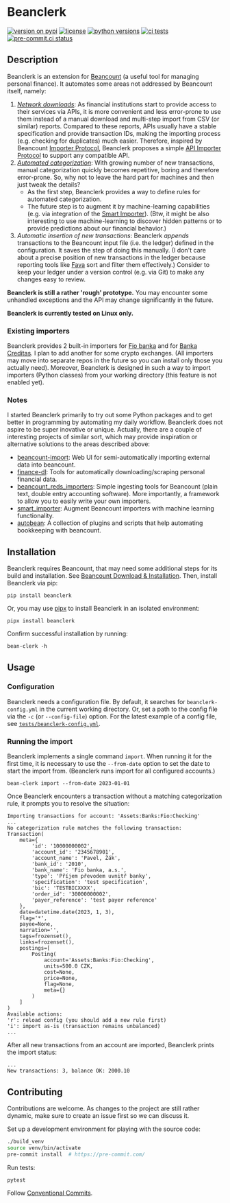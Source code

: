 # Beanclerk

[![version on pypi](https://img.shields.io/pypi/v/beanclerk)](https://pypi.org/project/beanclerk/)
[![license](https://img.shields.io/pypi/l/beanclerk)](https://pypi.org/project/beanclerk/)
[![python versions](https://img.shields.io/pypi/pyversions/beanclerk)](https://pypi.org/project/beanclerk/)
[![ci tests](https://github.com/peberanek/beanclerk/actions/workflows/tests.yml/badge.svg)](https://github.com/peberanek/beanclerk/actions/workflows/tests.yml)
[![pre-commit.ci status](https://results.pre-commit.ci/badge/github/peberanek/beanclerk/main.svg)](https://results.pre-commit.ci/latest/github/peberanek/beanclerk/main)

## Description

Beanclerk is an extension for [Beancount](https://github.com/beancount/beancount) (a useful tool for managing personal finance). It automates some areas not addressed by Beancount itself, namely:

1. [_Network downloads_](https://beancount.github.io/docs/importing_external_data.html#automating-network-downloads): As financial institutions start to provide access to their services via APIs, it is more convenient and less error-prone to use them instead of a manual download and multi-step import from CSV (or similar) reports. Compared to these reports, APIs usually have a stable specification and provide transaction IDs, making the importing process (e.g. checking for duplicates) much easier. Therefore, inspired by Beancount [Importer Protocol](https://beancount.github.io/docs/importing_external_data.html#writing-an-importer), Beanclerk proposes a simple [API Importer Protocol](https://github.com/peberanek/beanclerk/blob/main/beanclerk/importers/__init__.py) to support any compatible API.
1. [_Automated categorization_](https://beancount.github.io/docs/importing_external_data.html#automatic-categorization): With growing number of new transactions, manual categorization quickly becomes repetitive, boring and therefore error-prone. So, why not to leave the hard part for machines and then just tweak the details?
    * As the first step, Beanclerk provides a way to define rules for automated categorization.
    * The future step is to augment it by machine-learning capabilities (e.g. via integration of the [Smart Importer](https://github.com/beancount/smart_importer)). (Btw, it might be also interesting to use machine-learning to discover hidden patterns or to provide predictions about our financial behavior.)
1. _Automatic insertion of new transactions_: Beanclerk _appends_ transactions to the Beancount input file (i.e. the ledger) defined in the configuration. It saves the step of doing this manually. (I don't care about a precise position of new transactions in the ledger because reporting tools like [Fava](https://github.com/beancount/fava) sort and filter them effectively.) Consider to keep your ledger under a version control (e.g. via Git) to make any changes easy to review.

**Beanclerk is still a rather 'rough' prototype.** You may encounter some unhandled exceptions and the API may change significantly in the future.

**Beanclerk is currently tested on Linux only.**

### Existing importers

Beanclerk provides 2 built-in importers for [Fio banka](https://www.fio.cz/) and for [Banka Creditas](https://www.creditas.cz/). I plan to add another for some crypto exchanges. (All importers may move into separate repos in the future so you can install only those you actually need). Moreover, Beanclerk is designed in such a way to import importers (Python classes) from your working directory (this feature is not enabled yet).

### Notes

I started Beanclerk primarily to try out some Python packages and to get better in programming by automating my daily workflow. Beanclerk does not aspire to be super inovative or unique. Actually, there are a couple of interesting projects of similar sort, which may provide inspiration or alternative solutions to the areas described above:

* [beancount-import](https://github.com/jbms/beancount-import): Web UI for semi-automatically importing external data into beancount.
* [finance-dl](https://github.com/jbms/finance-dl): Tools for automatically downloading/scraping personal financial data.
* [beancount_reds_importers](https://github.com/redstreet/beancount_reds_importers): Simple ingesting tools for Beancount (plain text, double entry accounting software). More importantly, a framework to allow you to easily write your own importers.
* [smart_importer](https://github.com/beancount/smart_importer): Augment Beancount importers with machine learning functionality.
* [autobean](https://github.com/SEIAROTg/autobean): A collection of plugins and scripts that help automating bookkeeping with beancount.

## Installation

Beanclerk requires Beancount, that may need some additional steps for its build and installation. See [Beancount Download & Installation](https://github.com/beancount/beancount#download--installation). Then, install Beanclerk via pip:

```
pip install beanclerk
```

Or, you may use [pipx](https://github.com/pypa/pipx) to install Beanclerk in an isolated environment:
```
pipx install beanclerk
```

Confirm successful installation by running:
```
bean-clerk -h
```

## Usage

### Configuration

Beanclerk needs a configuration file. By default, it searches for `beanclerk-config.yml` in the current working directory. Or, set a path to the config file via the `-c` (or `--config-file`) option. For the latest example of a config file, see [`tests/beanclerk-config.yml`](tests/beanclerk-config.yml).

### Running the import

Beanclerk implements a single command `import`. When running it for the first time, it is necessary to use the `--from-date` option to set the date to start the import from. (Beanclerk runs import for all configured accounts.)

```
bean-clerk import --from-date 2023-01-01
```

Once Beanclerk encounters a transaction without a matching categorization rule, it prompts you to resolve the situation:

```
Importing transactions for account: 'Assets:Banks:Fio:Checking'
...
No categorization rule matches the following transaction:
Transaction(
    meta={
        'id': '10000000002',
        'account_id': '2345678901',
        'account_name': 'Pavel, Žák',
        'bank_id': '2010',
        'bank_name': 'Fio banka, a.s.',
        'type': 'Příjem převodem uvnitř banky',
        'specification': 'test specification',
        'bic': 'TESTBICXXXX',
        'order_id': '30000000002',
        'payer_reference': 'test payer reference'
    },
    date=datetime.date(2023, 1, 3),
    flag='*',
    payee=None,
    narration='',
    tags=frozenset(),
    links=frozenset(),
    postings=[
        Posting(
            account='Assets:Banks:Fio:Checking',
            units=500.0 CZK,
            cost=None,
            price=None,
            flag=None,
            meta={}
        )
    ]
)
Available actions:
'r': reload config (you should add a new rule first)
'i': import as-is (transaction remains unbalanced)
...
```

After all new transactions from an account are imported, Beanclerk prints the import status:
```
...
New transactions: 3, balance OK: 2000.10
```

## Contributing

Contributions are welcome. As changes to the project are still rather dynamic, make sure to create an issue first so we can discuss it.

Set up a development environment for playing with the source code:
```bash
./build_venv
source venv/bin/activate
pre-commit install  # https://pre-commit.com/
```

Run tests:
```bash
pytest
```

Follow [Conventional Commits](https://www.conventionalcommits.org/en/v1.0.0/).
